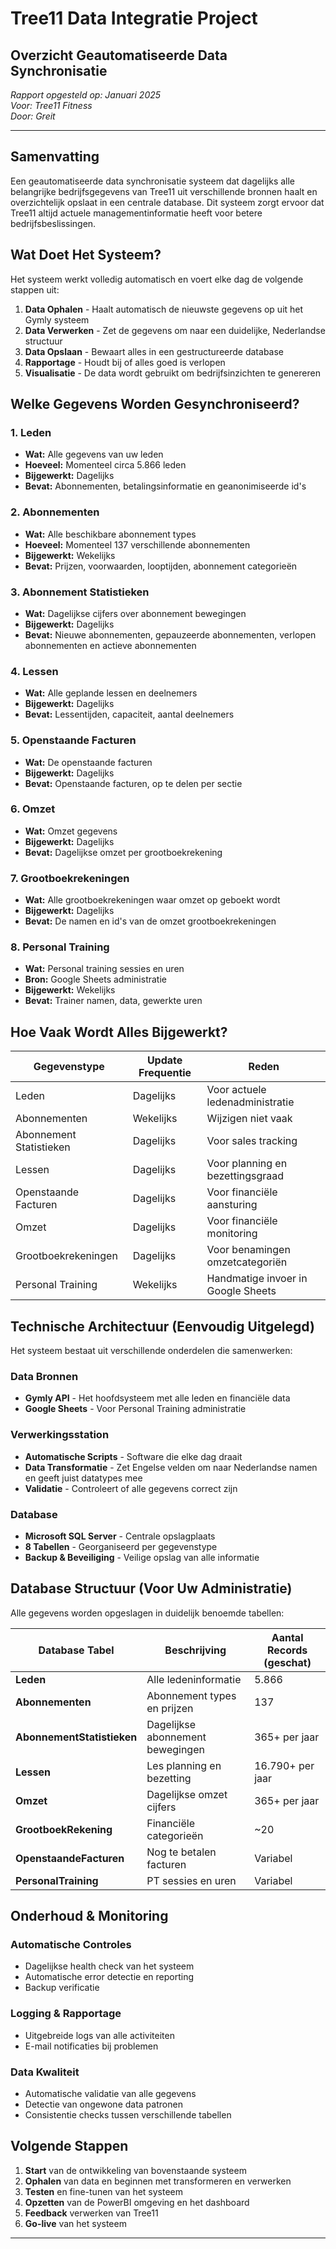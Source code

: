 # Tree11 Data Integratie Project
## Overzicht Geautomatiseerde Data Synchronisatie

*Rapport opgesteld op: Januari 2025*  
*Voor: Tree11 Fitness*  
*Door: Greit*

---

## Samenvatting

Een geautomatiseerde data synchronisatie systeem dat dagelijks alle belangrijke bedrijfsgegevens van Tree11 uit verschillende bronnen haalt en overzichtelijk opslaat in een centrale database. Dit systeem zorgt ervoor dat Tree11 altijd actuele managementinformatie heeft voor betere bedrijfsbeslissingen.

## Wat Doet Het Systeem?

Het systeem werkt volledig automatisch en voert elke dag de volgende stappen uit:

1. **Data Ophalen** - Haalt automatisch de nieuwste gegevens op uit het Gymly systeem
2. **Data Verwerken** - Zet de gegevens om naar een duidelijke, Nederlandse structuur  
3. **Data Opslaan** - Bewaart alles in een gestructureerde database
4. **Rapportage** - Houdt bij of alles goed is verlopen
5. **Visualisatie** - De data wordt gebruikt om bedrijfsinzichten te genereren

## Welke Gegevens Worden Gesynchroniseerd?

### 1. **Leden**
- **Wat:** Alle gegevens van uw leden
- **Hoeveel:** Momenteel circa 5.866 leden
- **Bijgewerkt:** Dagelijks
- **Bevat:** Abonnementen, betalingsinformatie en geanonimiseerde id's

### 2. **Abonnementen**  
- **Wat:** Alle beschikbare abonnement types
- **Hoeveel:** Momenteel 137 verschillende abonnementen
- **Bijgewerkt:** Wekelijks
- **Bevat:** Prijzen, voorwaarden, looptijden, abonnement categorieën

### 3. **Abonnement Statistieken**
- **Wat:** Dagelijkse cijfers over abonnement bewegingen
- **Bijgewerkt:** Dagelijks  
- **Bevat:** Nieuwe abonnementen, gepauzeerde abonnementen, verlopen abonnementen en actieve abonnementen

### 4. **Lessen**
- **Wat:** Alle geplande lessen en deelnemers
- **Bijgewerkt:** Dagelijks
- **Bevat:** Lessentijden, capaciteit, aantal deelnemers

### 5. **Openstaande Facturen**
- **Wat:** De openstaande facturen
- **Bijgewerkt:** Dagelijks
- **Bevat:** Openstaande facturen, op te delen per sectie

### 6. **Omzet**
- **Wat:** Omzet gegevens
- **Bijgewerkt:** Dagelijks
- **Bevat:** Dagelijkse omzet per grootboekrekening

### 7. **Grootboekrekeningen**
- **Wat:** Alle grootboekrekeningen waar omzet op geboekt wordt
- **Bijgewerkt:** Dagelijks
- **Bevat:** De namen en id's van de omzet grootboekrekeningen

### 8. **Personal Training**
- **Wat:** Personal training sessies en uren
- **Bron:** Google Sheets administratie
- **Bijgewerkt:** Wekelijks
- **Bevat:** Trainer namen, data, gewerkte uren

## Hoe Vaak Wordt Alles Bijgewerkt?

| Gegevenstype | Update Frequentie | Reden |
|--------------|-------------------|-------|
| Leden | Dagelijks | Voor actuele ledenadministratie |
| Abonnementen | Wekelijks | Wijzigen niet vaak |
| Abonnement Statistieken | Dagelijks | Voor sales tracking |
| Lessen | Dagelijks | Voor planning en bezettingsgraad |
| Openstaande Facturen | Dagelijks | Voor financiële aansturing |
| Omzet | Dagelijks | Voor financiële monitoring |
| Grootboekrekeningen | Dagelijks | Voor benamingen omzetcategoriën |
| Personal Training | Wekelijks | Handmatige invoer in Google Sheets |

## Technische Architectuur (Eenvoudig Uitgelegd)

Het systeem bestaat uit verschillende onderdelen die samenwerken:

### **Data Bronnen**
- **Gymly API** - Het hoofdsysteem met alle leden en financiële data
- **Google Sheets** - Voor Personal Training administratie

### **Verwerkingsstation**  
- **Automatische Scripts** - Software die elke dag draait
- **Data Transformatie** - Zet Engelse velden om naar Nederlandse namen en geeft juist datatypes mee
- **Validatie** - Controleert of alle gegevens correct zijn

### **Database**
- **Microsoft SQL Server** - Centrale opslagplaats
- **8 Tabellen** - Georganiseerd per gegevenstype
- **Backup & Beveiliging** - Veilige opslag van alle informatie

## Database Structuur (Voor Uw Administratie)

Alle gegevens worden opgeslagen in duidelijk benoemde tabellen:

| Database Tabel | Beschrijving | Aantal Records (geschat) |
|----------------|--------------|-------------------------|
| **Leden** | Alle ledeninformatie | 5.866 |
| **Abonnementen** | Abonnement types en prijzen | 137 |
| **AbonnementStatistieken** | Dagelijkse abonnement bewegingen | 365+ per jaar |
| **Lessen** | Les planning en bezetting | 16.790+ per jaar |
| **Omzet** | Dagelijkse omzet cijfers | 365+ per jaar |
| **GrootboekRekening** | Financiële categorieën | ~20 |
| **OpenstaandeFacturen** | Nog te betalen facturen | Variabel |
| **PersonalTraining** | PT sessies en uren | Variabel |

## Onderhoud & Monitoring

### **Automatische Controles**
- Dagelijkse health check van het systeem
- Automatische error detectie en reporting
- Backup verificatie

### **Logging & Rapportage**
- Uitgebreide logs van alle activiteiten
- E-mail notificaties bij problemen

### **Data Kwaliteit**
- Automatische validatie van alle gegevens
- Detectie van ongewone data patronen
- Consistentie checks tussen verschillende tabellen

## Volgende Stappen

1. **Start** van de ontwikkeling van bovenstaande systeem
2. **Ophalen** van data en beginnen met transformeren en verwerken
3. **Testen** en fine-tunen van het systeem
4. **Opzetten** van de PowerBI omgeving en het dashboard
5. **Feedback** verwerken van Tree11
6. **Go-live** van het systeem

---